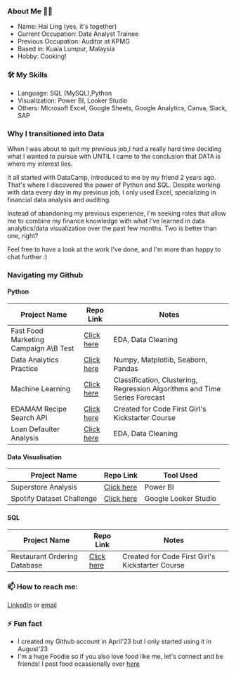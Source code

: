 ### About Me 👩‍💻
- Name: Hai Ling (yes, it's together)
- Current Occupation: Data Analyst Trainee
- Previous Occupation: Auditor at KPMG
- Based in: Kuala Lumpur, Malaysia
- Hobby: Cooking!

### 🛠️ My Skills
- Language: SQL (MySQL),Python
- Visualization: Power BI, Looker Studio
- Others: Microsoft Excel, Google Sheets, Google Analytics, Canva, Slack, SAP

### Why I transitioned into Data
When I was about to quit my previous job,I had a really hard time deciding what I wanted to pursue with UNTIL I came to the conclusion that DATA is where my interest lies.

It all started with DataCamp, introduced to me by my friend 2 years ago. That's where I discovered the power of Python and SQL. Despite working with data every day in my previous job, I only used Excel, specializing in financial data analysis and auditing.

Instead of abandoning my previous experience, I'm seeking roles that allow me to combine my finance knowledge with what I've learned in data analytics/data visualization over the past few months. Two is better than one, right?

Feel free to have a look at the work I've done, and I'm more than happy to chat further :)

### Navigating my Github 

#### Python
| Project Name| Repo Link | Notes|
| --- | ---- | -- |
| Fast Food Marketing Campaign A\B Test| [Click here](https://github.com/haiilingg/Business-Analytics-KYDP/tree/main/Python%20EDA) | EDA, Data Cleaning
| Data Analytics Practice | [Click here](https://github.com/haiilingg/Data-Analytics-with-Python) | Numpy, Matplotlib, Seaborn, Pandas
| Machine Learning | [Click here](https://github.com/haiilingg/Machine-Learning-with-Python) | Classification, Clustering, Regression Algorithms and Time Series Forecast
| EDAMAM Recipe Search API | [Click here](https://github.com/haiilingg/CFG-Python-Project) | Created for Code First Girl's Kickstarter Course|
| Loan Defaulter Analysis | [Click here](https://github.com/haiilingg/EDA-project) | EDA, Data Cleaning

#### Data Visualisation
| Project Name| Repo Link | Tool Used|
| --- | --- | --- |
| Superstore Analysis | [Click here](https://github.com/haiilingg/Business-Analytics-KYDP/tree/main/Data%20Visualisation) | Power BI|
| Spotify Dataset Challenge | [Click here](https://github.com/haiilingg/Spotify-Dataset-Challenge) | Google Looker Studio|

#### SQL
| Project Name| Repo Link | Notes|
| --- | --- | --- |
| Restaurant Ordering Database | [Click here](https://github.com/haiilingg/CFG-SQL-Project) | Created for Code First Girl's Kickstarter Course|

### 📫 How to reach me:
[LinkedIn](https://www.linkedin.com/in/tanhailing/) or [email](haiilingg99@gmail.com)

### ⚡ Fun fact
- I created my Github account in April'23 but I only started using it in August'23 
- I'm a huge Foodie so if you also love food like me, let's connect and be friends! I post food ocassionally over [here](https://www.instagram.com/hl.eatss/)

<!--
**haiilingg/haiilingg** is a ✨ _special_ ✨ repository because its `README.md` (this file) appears on your GitHub profile.

Here are some ideas to get you started:

- 🔭 I’m currently working on ...
- 🌱 I’m currently learning ...
- 👯 I’m looking to collaborate on ...
- 🤔 I’m looking for help with ...
- 💬 Ask me about ...
- 📫 How to reach me: ...
- 😄 Pronouns: ...
- ⚡ Fun fact: ...
-->
